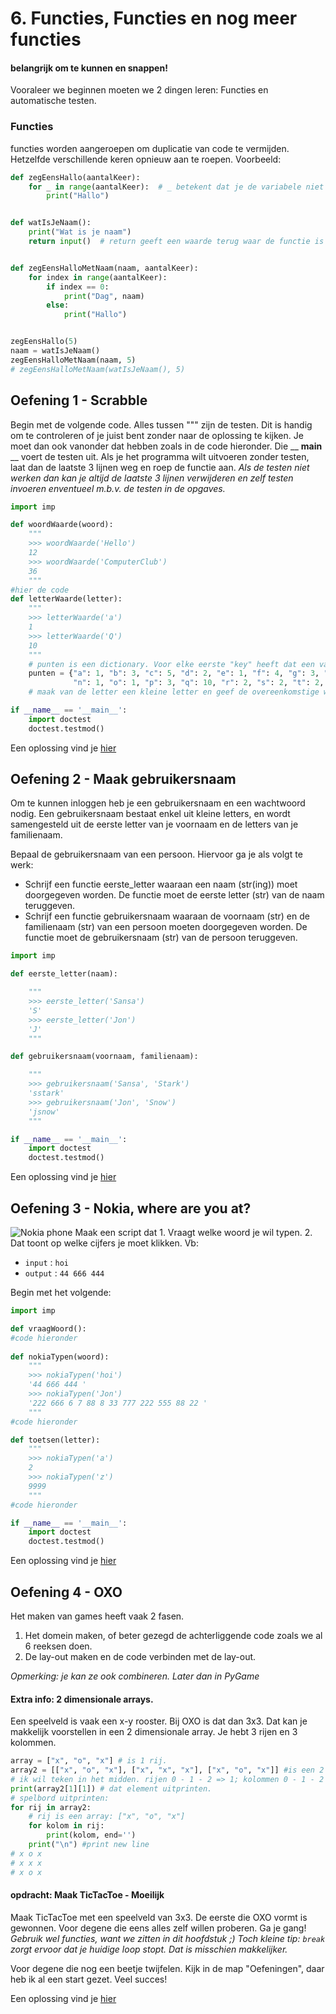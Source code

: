 # 6. Functies, Functies en nog meer functies
#### belangrijk om te kunnen en snappen!

Vooraleer we beginnen moeten we 2 dingen leren: Functies en automatische testen.
### Functies
functies worden aangeroepen om duplicatie van code te vermijden. Hetzelfde verschillende keren opnieuw aan te roepen. Voorbeeld:
```python
def zegEensHallo(aantalKeer):
    for _ in range(aantalKeer):  # _ betekent dat je de variabele niet gebruikt.
        print("Hallo")


def watIsJeNaam():
    print("Wat is je naam")
    return input()  # return geeft een waarde terug waar de functie is opgeroepen


def zegEensHalloMetNaam(naam, aantalKeer):
    for index in range(aantalKeer):
        if index == 0:
            print("Dag", naam)
        else:
            print("Hallo")


zegEensHallo(5)
naam = watIsJeNaam()
zegEensHalloMetNaam(naam, 5)
# zegEensHalloMetNaam(watIsJeNaam(), 5)
```

## Oefening 1 - Scrabble
Begin met de volgende code. Alles tussen """ zijn de testen. Dit is handig om te controleren of je juist bent zonder naar de oplossing te kijken. Je moet dan ook vanonder dat hebben zoals in de code hieronder. Die __ __main__ __ voert de testen uit. Als je het programma wilt uitvoeren zonder testen, laat dan de laatste 3 lijnen weg en roep de functie aan. *Als de testen niet werken dan kan je altijd de laatste 3 lijnen verwijderen en zelf testen invoeren enventueel m.b.v. de testen in de opgaves.*
```python
import imp

def woordWaarde(woord):
    """
    >>> woordWaarde('Hello')
    12
    >>> woordWaarde('ComputerClub')
    36
    """
#hier de code
def letterWaarde(letter):
    """
    >>> letterWaarde('a')
    1
    >>> letterWaarde('Q')
    10
    """
    # punten is een dictionary. Voor elke eerste "key" heeft dat een value. key "a" heeft als waarde 1 enz. Werkt als een array, dus gebruik het als een array :] 
    punten = {"a": 1, "b": 3, "c": 5, "d": 2, "e": 1, "f": 4, "g": 3, "h": 4, "i": 1, "j": 4, "k": 3, "l": 3, "m": 3,
              "n": 1, "o": 1, "p": 3, "q": 10, "r": 2, "s": 2, "t": 2, "u": 4, "v": 4, "w": 5, "x": 8, "y": 8, "z": 4}
    # maak van de letter een kleine letter en geef de overeenkomstige waarde 

if __name__ == '__main__':
    import doctest
    doctest.testmod()

```

Een oplossing vind je [hier](./Oplossingen/Scrabble.py)

## Oefening 2 - Maak gebruikersnaam
Om te kunnen inloggen heb je een gebruikersnaam en een wachtwoord nodig. Een gebruikersnaam bestaat enkel uit kleine letters, en wordt samengesteld uit de eerste letter van je voornaam en de letters van je familienaam.

Bepaal de gebruikersnaam van een persoon. Hiervoor ga je als volgt te werk:
- Schrijf een functie eerste_letter waaraan een naam (str(ing)) moet doorgegeven worden. De functie moet de eerste letter (str) van de naam teruggeven.
- Schrijf een functie gebruikersnaam waaraan de voornaam (str) en de familienaam (str) van een persoon moeten doorgegeven worden. De functie moet de gebruikersnaam (str) van de persoon teruggeven.

```python
import imp

def eerste_letter(naam):

    """
    >>> eerste_letter('Sansa')
    'S'
    >>> eerste_letter('Jon')
    'J'
    """

def gebruikersnaam(voornaam, familienaam):

    """
    >>> gebruikersnaam('Sansa', 'Stark')
    'sstark'
    >>> gebruikersnaam('Jon', 'Snow')
    'jsnow'
    """

if __name__ == '__main__':
    import doctest
    doctest.testmod()
```

Een oplossing vind je [hier](./Oplossingen/MaakGebruikersnaam.py)

## Oefening 3 - Nokia, where are you at?
<img src="./nokia.jpg" alt="Nokia phone">
Maak een script dat 1. Vraagt welke woord je wil typen. 2. Dat toont op welke cijfers je moet klikken.
Vb:

- `input` : `hoi`
- `output` : `44 666 444`

Begin met het volgende:

```python
import imp

def vraagWoord():
#code hieronder
    
def nokiaTypen(woord):
    """
    >>> nokiaTypen('hoi')
    '44 666 444 '
    >>> nokiaTypen('Jon')
    '222 666 6 7 88 8 33 777 222 555 88 22 '
    """
#code hieronder

def toetsen(letter):
    """
    >>> nokiaTypen('a')
    2
    >>> nokiaTypen('z')
    9999
    """
#code hieronder

if __name__ == '__main__':
    import doctest
    doctest.testmod()
```

Een oplossing vind je [hier](./Oplossingen/Nokia.py)

## Oefening 4 - OXO
Het maken van games heeft vaak 2 fasen.
1. Het domein maken, of beter gezegd de achterliggende code zoals we al 6 reeksen doen.
2. De lay-out maken en de code verbinden met de lay-out.

*Opmerking: je kan ze ook combineren. Later dan in PyGame*

#### Extra info: 2 dimensionale arrays.
Een speelveld is vaak een x-y rooster. Bij OXO is dat dan 3x3. Dat kan je makkelijk voorstellen in een 2 dimensionale array. Je hebt 3 rijen en 3 kolommen.
```python
array = ["x", "o", "x"] # is 1 rij.
array2 = [["x", "o", "x"], ["x", "x", "x"], ["x", "o", "x"]] #is een 2 dimensionale array.
# ik wil teken in het midden. rijen 0 - 1 - 2 => 1; kolommen 0 - 1 - 2 => 1
print(array2[1][1]) # dat element uitprinten.
# spelbord uitprinten:
for rij in array2:
    # rij is een array: ["x", "o", "x"]
    for kolom in rij:
        print(kolom, end='')
    print("\n") #print new line
# x o x
# x x x
# x o x
``` 

#### opdracht: Maak TicTacToe - Moeilijk
Maak TicTacToe met een speelveld van 3x3. De eerste die OXO vormt is gewonnen.
Voor degene die eens alles zelf willen proberen. Ga je gang! *Gebruik wel functies, want we zitten in dit hoofdstuk ;)*
*Toch kleine tip: `break` zorgt ervoor dat je huidige loop stopt. Dat is misschien makkelijker.*

Voor degene die nog een beetje twijfelen. Kijk in de map "Oefeningen", daar heb ik al een start gezet.
Veel succes!

Een oplossing vind je [hier](./Oplossingen/TicTacToe.py)
